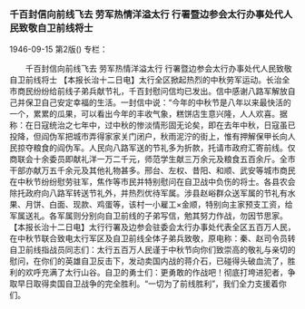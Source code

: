 ### 千百封信向前线飞去  劳军热情洋溢太行  行署暨边参会太行办事处代人民致敬自卫前线将士

1946-09-15
第2版()
专栏：

　　千百封信向前线飞去
    劳军热情洋溢太行
    行署暨边参会太行办事处代人民致敬自卫前线将士
    【本报长治十二日电】太行全区掀起热烈的中秋劳军运动。长治全市商民纷纷给前线子弟兵献节礼，千百封慰问信均已发出。信中感谢八路军解放自己并保卫自己安定幸福的生活。一封信中说：“今年的中秋节是八年以来最快活的一个，累累的瓜果，可以看出今年的丰收气象，糕饼店生意兴隆，人人欢喜。据称：在日寇统治之七年中，过中秋的惨淡情形固无论矣，即在去年中秋，日寇虽已投降，但阎伪军把城市弄得家家关门闭户，秋雨泥泞的街上，惟有押解保甲长向人民掠夺粮食的阎伪军。人民向八路军送的节礼多为折款，托请市政府汇寄前线。仅商联会十余委员即献礼洋一万二千元，师范学生献三万余元及粮食五百余斤。全市干部亦献万五千余元及其他礼物甚多。邢台、左权、昔阳、和顺、武安等城市商民在中秋节纷纷慰劳驻军，焦作等市民并特别慰问在自卫战中负伤的将士。各县农会除托政府向八路军转送节礼外，并热烈优待军属。涉县赵峪群众送军属的节礼有水果、月饼、白面、现款、鸡蛋等，该村一小雇工×金顺，特别向主家预支工资，给军属送礼。各军属则分别向自卫前线的子弟写信，勉其努力作战，勿因节思家。
    【本报长治十二日电】太行行署及边参会驻委会太行办事处代表全区五百万人民，在中秋节联合致电太行军区及自卫前线全体子弟兵致敬，原电称：秦、赵司令员转自卫前线指战员同志们：太行五百万人民谨于中秋节向你们致崇高的敬礼与亲切的慰问，在你们的英雄自卫反击下，发动卖国内战的蒋介石，已碰得头破血流了，胜利的欢呼充满了太行山谷。自卫的勇士们：更勇敢的作战吧！彻底打垮进犯者，争取早日取得卖国自卫战争的完全胜利。“一切为了前线胜利”，我们全力支援着你们。
